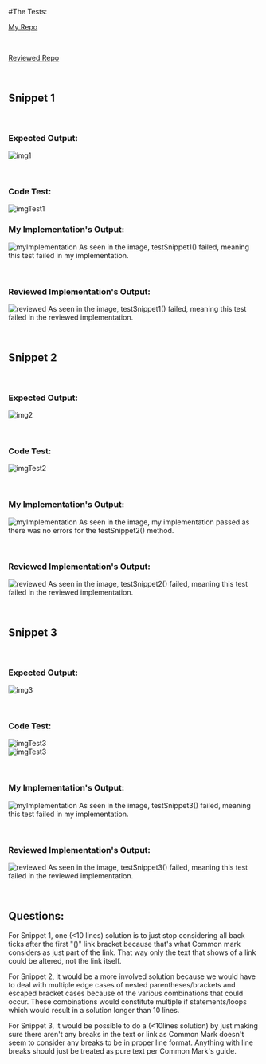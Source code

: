 #The Tests:  

[My Repo](https://github.com/SudhirVasudevanUCSD/markdown-parse)  

<br/>

[Reviewed Repo](https://github.com/pvijay03/markdown-parse)  

<br/>

## Snippet 1  

<br/>

### Expected Output:    

![img1](Lab%20Report%204%20Images/Img1.JPG)  

<br />

### Code Test:  
![imgTest1](Lab%20Report%204%20Images/Test1.JPG)
<br />

### My Implementation's Output:  
![myImplementation](Lab%20Report%204%20Images/MyImplementation.JPG)
As seen in the image, testSnippet1() failed, meaning this test failed in my
 implementation.  
 
<br />

### Reviewed Implementation's Output:  
![reviewed](Lab%20Report%204%20Images/Reviewed.JPG)
As seen in the image, testSnippet1() failed, meaning this test failed in the
reviewed implementation.  
 
<br />


## Snippet 2  

<br />

### Expected Output:     

![img2](Lab%20Report%204%20Images/Img2.JPG)  

<br />

### Code Test:  
![imgTest2](Lab%20Report%204%20Images/Test2.JPG)  

<br />

### My Implementation's Output:  
![myImplementation](Lab%20Report%204%20Images/MyImplementation.JPG)
As seen in the image, my implementation passed as there was no errors for the
 testSnippet2() method.  
 
<br />

### Reviewed Implementation's Output:  
![reviewed](Lab%20Report%204%20Images/Reviewed.JPG)
As seen in the image, testSnippet2() failed, meaning this test failed in the
 reviewed implementation.  
 
<br />


## Snippet 3  

<br />

### Expected Output:  
![img3](Lab%20Report%204%20Images/Img3.JPG)  

<br />

### Code Test:  
![imgTest3](Lab%20Report%204%20Images/Test3p1.JPG)  
![imgTest3](Lab%20Report%204%20Images/Test3p2.JPG)    

<br />

### My Implementation's Output:  
![myImplementation](Lab%20Report%204%20Images/MyImplementation.JPG)
As seen in the image, testSnippet3() failed, meaning this test failed in my
 implementation.  
 
<br />

### Reviewed Implementation's Output:  
![reviewed](Lab%20Report%204%20Images/Reviewed.JPG)
As seen in the image, testSnippet3() failed, meaning this test failed in the
 reviewed implementation.  
 
<br />

## Questions:
For Snippet 1, one (<10 lines) solution is to just stop considering all back
 ticks after the first "()" link bracket because that's what Common mark
  considers as just part of the link. That way only the text that shows of a
   link could be altered, not the link itself.
  
For Snippet 2, it would be a more involved solution because we would have to
 deal with multiple edge cases of nested parentheses/brackets and escaped
  bracket cases because of the various combinations that could occur. These
   combinations would constitute multiple if statements/loops which would
    result in a solution longer than 10 lines.
    
For Snippet 3, it would be possible to do a (<10lines solution) by just making
 sure there aren't any breaks in the text or link as Common Mark doesn't seem
  to consider any breaks to be in proper line format. Anything with line
   breaks should just be treated as pure text per Common Mark's guide.

<br />